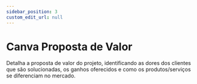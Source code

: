 ```yaml
---
sidebar_position: 3
custom_edit_url: null
---
```


# Canva Proposta de Valor

Detalha a proposta de valor do projeto, identificando as dores dos clientes que são solucionadas, os ganhos oferecidos e como os produtos/serviços se diferenciam no mercado.